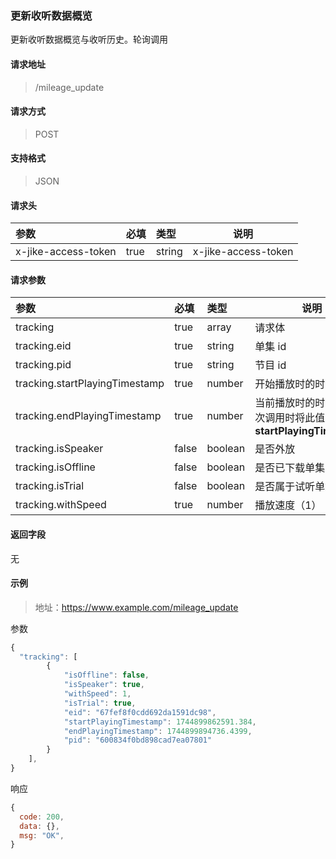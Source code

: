 ### 更新收听数据概览

更新收听数据概览与收听历史。轮询调用

#### 请求地址

> /mileage_update

#### 请求方式

> POST

#### 支持格式

> JSON

#### 请求头

| 参数                | 必填 | 类型   | 说明                |
| :------------------ | :--- | :----- | ------------------- |
| x-jike-access-token | true | string | x-jike-access-token |

#### 请求参数

| 参数                           | 必填  | 类型    | 说明                                                         |
| :----------------------------- | :---- | :------ | ------------------------------------------------------------ |
| tracking                       | true  | array   | 请求体                                                       |
| tracking.eid                   | true  | string  | 单集 id                                                      |
| tracking.pid                   | true  | string  | 节目 id                                                      |
| tracking.startPlayingTimestamp | true  | number  | 开始播放时的时间戳                                           |
| tracking.endPlayingTimestamp   | true  | number  | 当前播放时的时间戳。再次调用时将此值赋值给 **startPlayingTimestamp** |
| tracking.isSpeaker             | false | boolean | 是否外放                                                     |
| tracking.isOffline             | false | boolean | 是否已下载单集                                               |
| tracking.isTrial               | false | boolean | 是否属于试听单集                                             |
| tracking.withSpeed             | true  | number  | 播放速度（1）                                                |

#### 返回字段

无


#### 示例

> 地址：https://www.example.com/mileage_update

参数

```javascript
{
  "tracking": [
        {
            "isOffline": false,
            "isSpeaker": true,
            "withSpeed": 1,
            "isTrial": true,
            "eid": "67fef8f0cdd692da1591dc98",
            "startPlayingTimestamp": 1744899862591.384,
            "endPlayingTimestamp": 1744899894736.4399,
            "pid": "600834f0bd898cad7ea07801"
        }
    ],
}
```

响应

```javascript
{
  code: 200,
  data: {},
  msg: "OK",
}
```
